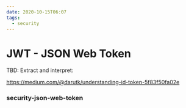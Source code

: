 ```yaml
---
date: 2020-10-15T06:07
tags:
  - security
---
```


# JWT - JSON Web Token

TBD: Extract and interpret:

<https://medium.com/@darutk/understanding-id-token-5f83f50fa02e>

### security-json-web-token
